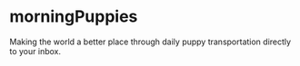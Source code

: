 morningPuppies
==============

Making the world a better place through daily puppy transportation directly to your inbox.
